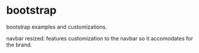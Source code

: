 bootstrap
=========

bootstrap examples and customizations.

navbar resized: features customization to the navbar so it accomodates for the brand. 
